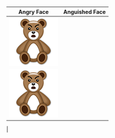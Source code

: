 | Angry Face  | Anguished Face  |
| ------------- | ------------- |
| ![Image of Angry Face](https://github.com/JustOneMoreBlock/TeddyBear/blob/master/128x128/angry-face.png)
| ![Image of Angry Face](https://github.com/JustOneMoreBlock/TeddyBear/blob/master/128x128/angry-face.png)
|
